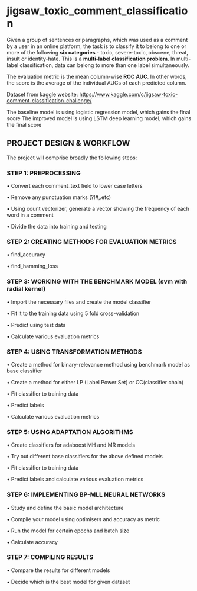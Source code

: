 # jigsaw_toxic_comment_classification

Given a group of sentences or paragraphs, which was used as a comment by a user in an online platform, the task is to classify it to belong to one or more of the following **six categories** - toxic, severe-toxic, obscene, threat, insult or identity-hate. This is a **multi-label classification problem**. In multi-label classification, data can belong to more than one label simultaneously. 

The evaluation metric is the mean column-wise **ROC AUC**. In other words, the score is the average of the individual AUCs of each predicted column.

Dataset from kaggle website: https://www.kaggle.com/c/jigsaw-toxic-comment-classification-challenge/

The baseline model is using logistic regression model, which gains the final score 
The improved model is using LSTM deep learning model, which gains the final score 

## PROJECT DESIGN & WORKFLOW

The project will comprise broadly the following steps:
### STEP 1: PREPROCESSING
• Convert each comment_text field to lower case letters

• Remove any punctuation marks (?!#,.etc)

• Using count vectorizer, generate a vector showing the frequency of each word in a
comment

• Divide the data into training and testing
### STEP 2: CREATING METHODS FOR EVALUATION METRICS
• find_accuracy

• find_hamming_loss
### STEP 3: WORKING WITH THE BENCHMARK MODEL (svm with radial kernel)
• Import the necessary files and create the model classifier

• Fit it to the training data using 5 fold cross-validation

• Predict using test data

• Calculate various evaluation metrics
### STEP 4: USING TRANSFORMATION METHODS
• Create a method for binary-relevance method using benchmark model as base classifier

• Create a method for either LP (Label Power Set) or CC(classifier chain)

• Fit classifier to training data

• Predict labels

• Calculate various evaluation metrics
### STEP 5: USING ADAPTATION ALGORITHMS
• Create classifiers for adaboost MH and MR models

• Try out different base classifiers for the above defined models

• Fit classifier to training data

• Predict labels and calculate various evaluation metrics
### STEP 6: IMPLEMENTING BP-MLL NEURAL NETWORKS
• Study and define the basic model architecture

• Compile your model using optimisers and accuracy as metric

• Run the model for certain epochs and batch size

• Calculate accuracy
### STEP 7: COMPILING RESULTS
• Compare the results for different models

• Decide which is the best model for given dataset
